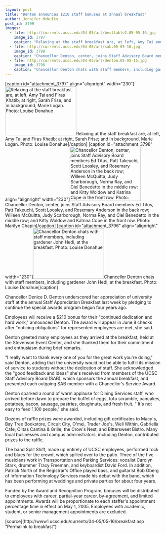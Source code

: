 ```yaml
---
layout: post
title: "Denton announces $210 staff bonuses at annual breakfast"
author: Jennifer McNulty
post_id: 3799
images:
  - file: http://currents.ucsc.edu/04-05/art/besttable2.05-05-16.jpg
    image_id: 3797
    caption: "Relaxing at the staff breakfast are, at left, Amy Tai and Firas Khatib; at right, Sarah Frise; and in background, Marie Logan. Photo: Louise Donahue"
  - file: http://currents.ucsc.edu/04-05/art/sab.05-05-16.jpg
    image_id: 3798
    caption: "Chancellor Denton, center, joins Staff Advisory Board members Ed Titus, Patt Takeuchi, Scott Loosley, and Rosemary Anderson in the back row; Willeen McQuitta, Judy Scarborough, Norma Ray, and Ciel Benedetto in the middle row; and Kitty Woldow and Katrina Cope in the front row. Photo: Marilyn Chapin"
  - file: http://currents.ucsc.edu/04-05/art/denton.05-05-16.jpg
    image_id: 3796
    caption: "Chancellor Denton chats with staff members, including gardener John Hedi, at the breakfast. Photo: Louise Donahue"
---
```


[caption id="attachment_3797" align="alignright" width="230"]<a href="http://localhost/mysite/wp-content/uploads/2005/05/besttable2.05-05-16.jpg"><img class="size-full wp-image-3797" src="http://localhost/mysite/wp-content/uploads/2005/05/besttable2.05-05-16.jpg" alt="Relaxing at the staff breakfast are, at left, Amy Tai and Firas Khatib; at right, Sarah Frise; and in background, Marie Logan. Photo: Louise Donahue" width="230" height="158" /></a>Relaxing at the staff breakfast are, at left, Amy Tai and Firas Khatib; at right, Sarah Frise; and in background, Marie Logan. Photo: Louise Donahue[/caption]
[caption id="attachment_3798" align="alignright" width="230"]<a href="http://localhost/mysite/wp-content/uploads/2005/05/sab.05-05-16.jpg"><img class="size-full wp-image-3798" src="http://localhost/mysite/wp-content/uploads/2005/05/sab.05-05-16.jpg" alt="Chancellor Denton, center, joins Staff Advisory Board members Ed Titus, Patt Takeuchi, Scott Loosley, and Rosemary Anderson in the back row; Willeen McQuitta, Judy Scarborough, Norma Ray, and Ciel Benedetto in the middle row; and Kitty Woldow and Katrina Cope in the front row. Photo: Marilyn Chapin" width="230" height="175" /></a>Chancellor Denton, center, joins Staff Advisory Board members Ed Titus, Patt Takeuchi, Scott Loosley, and Rosemary Anderson in the back row; Willeen McQuitta, Judy Scarborough, Norma Ray, and Ciel Benedetto in the middle row; and Kitty Woldow and Katrina Cope in the front row. Photo: Marilyn Chapin[/caption]
[caption id="attachment_3796" align="alignright" width="230"]<a href="http://localhost/mysite/wp-content/uploads/2005/05/denton.05-05-16.jpg"><img class="size-full wp-image-3796" src="http://localhost/mysite/wp-content/uploads/2005/05/denton.05-05-16.jpg" alt="Chancellor Denton chats with staff members, including gardener John Hedi, at the breakfast. Photo: Louise Donahue" width="230" height="162" /></a>Chancellor Denton chats with staff members, including gardener John Hedi, at the breakfast. Photo: Louise Donahue[/caption]
<a name="content" id="content"></a>
<p>
  Chancellor Denice D. Denton underscored her appreciation of university staff at the annual Staff Appreciation Breakfast last week by pledging to continue the special awards program begun four years ago.
</p>
<p>
  Employees will receive a $210 bonus for their "continued dedication and hard work," announced Denton. The award will appear in June 8 checks after "noticing obligations" for represented employees are met, she said.<br>
</p>
<p>
  Denton greeted many employees as they arrived at the breakfast, held at the Stevenson Event Center, and she thanked them for their commitment and enthusiasm during brief remarks.<br>
</p>
<p>
  "I really want to thank every one of you for the great work you're doing," said Denton, adding that the university would not be able to fulfill its mission of service to students without the dedication of staff. She acknowledged the "good feedback and ideas" she's received from members of the UCSC Staff Advisory Board (SAB), which sponsors the annual breakfast, and presented each outgoing SAB member with a Chancellor's Service Award.<br>
</p>
<p>
  Denton sparked a round of warm applause for Dining Services staff, who arrived before dawn to prepare the buffet of eggs, tofu scramble, pancakes, potatoes, bacon, sausage, pastries, doughnuts, and fresh fruit. " It's not easy to feed 1,100 people," she said.<br>
</p>
<p>
  Dozens of raffle prizes were awarded, including gift certificates to Macy's, Bay Tree Bookstore, Circuit City, O'mei, Trader Joe's, Well Within, Gabriella Cafe, Olitas Cantina &amp; Grille, the Crow's Nest, and Bittersweet Bistro. Many local businesses and campus administrators, including Denton, contributed prizes to the raffle.<br>
</p>
<p>
  The band Split Shift, made up entirely of UCSC employees, performed rock and blues for the crowd, which spilled over to the patio. Three of the five musicians work in Transportation and Parking Services: vocalist Carolyn Stark, drummer Tracy Freeman, and keyboardist David Ford. In addition, Patrick North of the Registrar's Office played bass, and guitarist Bob Oberg of Information Technology Services made his debut with the band, which has been performing at weddings and private parties for about four years.<br>
</p>
<p>
  Funded by the Award and Recognition Program, bonuses will be distributed to employees with career, partial-year career, by-agreement, and limited appointments. Awards will be proportionate to each staffer's appointment percentage time in effect on May 1, 2005. Employees with academic, student, or senior management appointments are excluded.<br>
</p>
[source](http://www1.ucsc.edu/currents/04-05/05-16/breakfast.asp "Permalink to breakfast")
